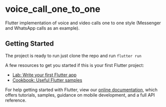 # voice_call_one_to_one

Flutter implementation of voice and video calls one to one style (Messenger and WhatsApp calls as an example).

## Getting Started

The project is ready to run just clone the repo and run `flutter run`

A few resources to get you started if this is your first Flutter project:

- [Lab: Write your first Flutter app](https://flutter.dev/docs/get-started/codelab)
- [Cookbook: Useful Flutter samples](https://flutter.dev/docs/cookbook)

For help getting started with Flutter, view our
[online documentation](https://flutter.dev/docs), which offers tutorials,
samples, guidance on mobile development, and a full API reference.
